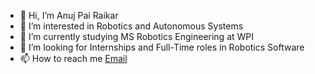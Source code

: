 - 👋 Hi, I’m Anuj Pai Raikar
- 👀 I’m interested in Robotics and Autonomous Systems
- 🌱 I’m currently studying MS Robotics Engineering at WPI
- 💞️ I’m looking for Internships and Full-Time roles in Robotics Software
- 📫 How to reach me [Email](apairaikar@wpi.edu)

<!---
22by7-raikar/22by7-raikar is a ✨ special ✨ repository because its `README.md` (this file) appears on your GitHub profile.
You can click the Preview link to take a look at your changes.
--->
